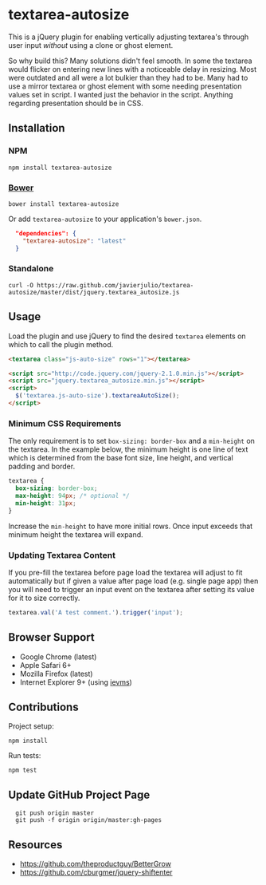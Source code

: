 # textarea-autosize

This is a jQuery plugin for enabling vertically adjusting textarea's through user input *without* using a clone or ghost element.

So why build this? Many solutions didn't feel smooth. In some the textarea would flicker on entering new lines with a noticeable delay in resizing. Most were outdated and all were a lot bulkier than they had to be. Many had to use a mirror textarea or ghost element with some needing presentation values set in script. I wanted just the behavior in the script. Anything regarding presentation should be in CSS.

## Installation

### NPM

```
npm install textarea-autosize
```

### [Bower](http://bower.io)

```
bower install textarea-autosize
```

Or add `textarea-autosize` to your application's `bower.json`.

```json
  "dependencies": {
    "textarea-autosize": "latest"
  }
```

### Standalone

```
curl -O https://raw.github.com/javierjulio/textarea-autosize/master/dist/jquery.textarea_autosize.js
```

## Usage

Load the plugin and use jQuery to find the desired `textarea` elements on which to call the plugin method.

```html
<textarea class="js-auto-size" rows="1"></textarea>

<script src="http://code.jquery.com/jquery-2.1.0.min.js"></script>
<script src="jquery.textarea_autosize.min.js"></script>
<script>
  $('textarea.js-auto-size').textareaAutoSize();
</script>
```

### Minimum CSS Requirements

The only requirement is to set `box-sizing: border-box` and a `min-height` on the textarea. In the example below, the minimum height is one line of text which is determined from the base font size, line height, and vertical padding and border.

```css
textarea {
  box-sizing: border-box;
  max-height: 94px; /* optional */
  min-height: 31px;
}
```

Increase the `min-height` to have more initial rows. Once input exceeds that minimum height the textarea will expand.

### Updating Textarea Content

If you pre-fill the textarea before page load the textarea will adjust to fit automatically but if given a value after page load (e.g. single page app) then you will need to trigger an input event on the textarea after setting its value for it to size correctly.

```js
textarea.val('A test comment.').trigger('input');
```

## Browser Support

* Google Chrome (latest)
* Apple Safari 6+
* Mozilla Firefox (latest)
* Internet Explorer 9+ (using [ievms](https://github.com/xdissent/ievms))

## Contributions

Project setup:

```
npm install
```

Run tests:

```
npm test
```

## Update GitHub Project Page

      git push origin master
      git push -f origin origin/master:gh-pages

## Resources

* https://github.com/theproductguy/BetterGrow
* https://github.com/cburgmer/jquery-shiftenter
